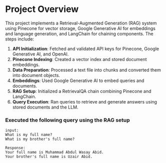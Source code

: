# Project Overview

This project implements a Retrieval-Augmented Generation (RAG) system using Pinecone for vector storage, Google Generative AI for embeddings and language generation, and LangChain for chaining components. The steps include:

1. **API Initialization**: Fetched and validated API keys for Pinecone, Google Generative AI, and OpenAI.  
2. **Pinecone Indexing**: Created a vector index and stored document embeddings.  
3. **Data Preparation**: Processed a text file into chunks and converted them into document objects.  
4. **Embeddings**: Used Google Generative AI to embed queries and documents.  
5. **RAG Setup**: Initialized a RetrievalQA chain combining Pinecone and LangChain.  
6. **Query Execution**: Ran queries to retrieve and generate answers using stored documents and the LLM.  


### **Executed the following query using the RAG setup**
  ```text
  input:
  What is my full name?  
  What is my brother's full name?

  Response:
  Your full name is Muhammad Abdul Wasay Abid.  
  Your brother's full name is Uzair Abid.
